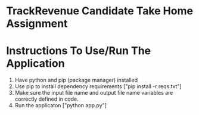 # TrackRevenue Candidate Take Home Assignment

# Instructions To Use/Run The Application

1) Have python and pip (package manager) installed
2) Use pip to install dependency requirements ["pip install -r reqs.txt"]
3) Make sure the input file name and output file name variables are correctly defined in code. 
4) Run the applicaton ["python app.py"]